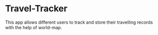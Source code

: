 # Travel-Tracker
This app allows different users to track and store their travelling records with the help of world-map.
